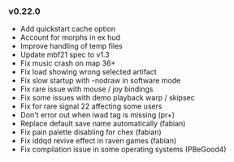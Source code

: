 ### v0.22.0
- Add quickstart cache option
- Account for morphs in ex hud
- Improve handling of temp files
- Update mbf21 spec to v1.3
- Fix music crash on map 36+
- Fix load showing wrong selected artifact
- Fix slow startup with -nodraw in software mode
- Fix rare issue with mouse / joy bindings
- Fix some issues with demo playback warp / skipsec
- Fix for rare signal 22 affecting some users
- Don't error out when iwad tag is missing (pr+)
- Replace default save name automatically (fabian)
- Fix pain palette disabling for chex (fabian)
- Fix iddqd revive effect in raven games (fabian)
- Fix compilation issue in some operating systems (PBeGood4)
